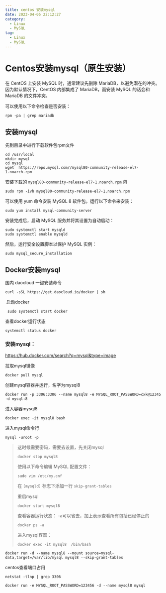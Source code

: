 ```yaml
---
title: centos 安装mysql
date: 2023-04-05 22:12:27
category: 
  - Linux
  - MySQL
tag:
  - Linux
  - MySQL
---
```


# Centos安装mysql（原生安装）

在 CentOS 上安装 MySQL 时，通常建议先删除 MariaDB，以避免潜在的冲突。因为默认情况下，CentOS 内部集成了 MariaDB，而安装 MySQL 的话会和 MariaDB 的文件冲突。

可以使用以下命令检查是否安装：

```shell
rpm -pa | grep mariadb
```

## 安装mysql

先到目录中进行下载软件包rpm文件

```shell
cd /usr/local
mkdir mysql
cd mysql
wget  https://repo.mysql.com//mysql80-community-release-el7-1.noarch.rpm
```

安装下载的 `mysql80-community-release-el7-1.noarch.rpm` 包

```shell
sudo rpm -ivh mysql80-community-release-el7-1.noarch.rpm
```

可以使用 yum 命令安装 MySQL 8 软件包。运行以下命令来安装：

```shell
sudo yum install mysql-community-server
```

安装完成后，启动 MySQL 服务并将其设置为自动启动：

```shell
sudo systemctl start mysqld
sudo systemctl enable mysqld
```

然后，运行安全设置脚本以保护 MySQL 实例：

```shell
sudo mysql_secure_installation
```

## Docker安装mysql

国内 daocloud 一键安装命令

```shell
curl -sSL https://get.daocloud.io/docker | sh
```

​	启动docker

```shell
 sudo systemctl start docker
```

查看docker运行状态

```shell
systemctl status docker
```

### 安装mysql：

https://hub.docker.com/search?q=mysql&type=image	

拉取mysql镜像

```shell
docker pull mysql
```

创建mysql容器并运行，名字为mysql8

```shell
docker run -p 3306:3306 --name mysql8 -e MYSQL_ROOT_PASSWORD=cxk@12345 -d mysql:8
```

进入容器mysql8

```shell
docker exec -it mysql8 bash
```

进入mysql命令行

```shell
mysql -uroot -p
```

> 这时候需要密码，需要去设置，先关闭mysql
>
> ```shell
> docker stop mysql8
> ```
>
> 使用以下命令编辑 MySQL 配置文件：
>
> ```shell
> sudo vim /etc/my.cnf
> ```
>
> 在 `[mysqld]` 标志下添加一行 `skip-grant-tables`
>
> 重启mysql
>
> ```shell
> docker start mysql8
> ```
>
> 查看容器运行状态： -a可以省去，加上表示查看所有包括已经停止的
>
> ```shell
> docker ps -a
> ```
>
> 进入mysql容器：
>
> ```shell
> docker exec -it mysql8  /bin/bash
> ```
>
> 

```shell
docker run -d --name mysql8 --mount source=mysql-data,target=/var/lib/mysql mysql8 --skip-grant-tables

```

centos查看端口占用

```shell
netstat -tlnp | grep 3306
```

```shell
docker run -e MYSQL_ROOT_PASSWORD=123456 -d --name mysql8 mysql
```

